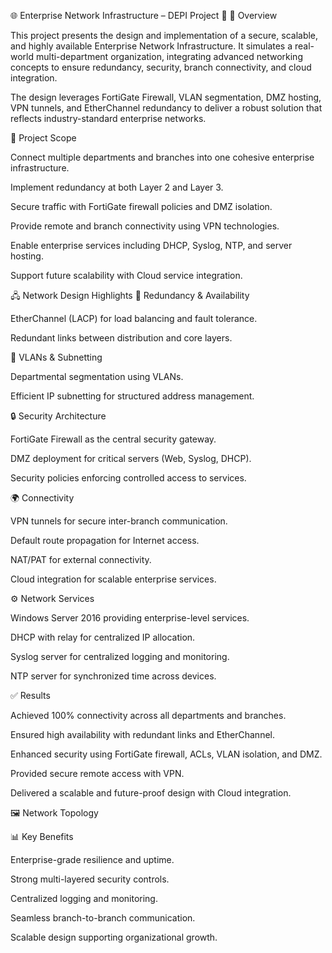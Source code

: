 🌐 Enterprise Network Infrastructure – DEPI Project 🚀
📌 Overview

This project presents the design and implementation of a secure, scalable, and highly available Enterprise Network Infrastructure. It simulates a real-world multi-department organization, integrating advanced networking concepts to ensure redundancy, security, branch connectivity, and cloud integration.

The design leverages FortiGate Firewall, VLAN segmentation, DMZ hosting, VPN tunnels, and EtherChannel redundancy to deliver a robust solution that reflects industry-standard enterprise networks.

🔹 Project Scope

Connect multiple departments and branches into one cohesive enterprise infrastructure.

Implement redundancy at both Layer 2 and Layer 3.

Secure traffic with FortiGate firewall policies and DMZ isolation.

Provide remote and branch connectivity using VPN technologies.

Enable enterprise services including DHCP, Syslog, NTP, and server hosting.

Support future scalability with Cloud service integration.

🖧 Network Design Highlights
🔄 Redundancy & Availability

EtherChannel (LACP) for load balancing and fault tolerance.

Redundant links between distribution and core layers.

📡 VLANs & Subnetting

Departmental segmentation using VLANs.

Efficient IP subnetting for structured address management.

🔒 Security Architecture

FortiGate Firewall as the central security gateway.

DMZ deployment for critical servers (Web, Syslog, DHCP).

Security policies enforcing controlled access to services.

🌍 Connectivity

VPN tunnels for secure inter-branch communication.

Default route propagation for Internet access.

NAT/PAT for external connectivity.

Cloud integration for scalable enterprise services.

⚙ Network Services

Windows Server 2016 providing enterprise-level services.

DHCP with relay for centralized IP allocation.

Syslog server for centralized logging and monitoring.

NTP server for synchronized time across devices.

✅ Results

Achieved 100% connectivity across all departments and branches.

Ensured high availability with redundant links and EtherChannel.

Enhanced security using FortiGate firewall, ACLs, VLAN isolation, and DMZ.

Provided secure remote access with VPN.

Delivered a scalable and future-proof design with Cloud integration.

🖼 Network Topology

📊 Key Benefits

Enterprise-grade resilience and uptime.

Strong multi-layered security controls.

Centralized logging and monitoring.

Seamless branch-to-branch communication.

Scalable design supporting organizational growth.
